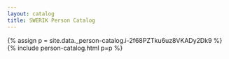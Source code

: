 ```yaml
---
layout: catalog
title: SWERIK Person Catalog
---
```

{% assign p = site.data._person-catalog.i-2f68PZTku6uz8VKADy2Dk9 %}
{% include person-catalog.html p=p %}

